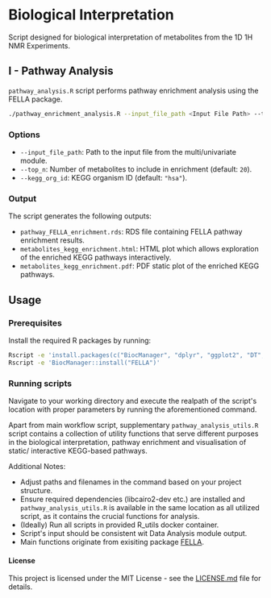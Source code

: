 # Biological Interpretation

Script designed for biological interpretation of metabolites from the 1D 1H NMR Experiments.

## I - Pathway Analysis

`pathway_analysis.R` script performs pathway enrichment analysis using the FELLA package.

```bash
./pathway_enrichment_analysis.R --input_file_path <Input File Path> --top_n <Top N> --kegg_org_id <KEGG Organism ID>
```

### Options

* `--input_file_path`:  Path to the input file from the multi/univariate module.
* `--top_n`: Number of metabolites to include in enrichment (default: `20`).
* `--kegg_org_id`: KEGG organism ID (default: `"hsa"`).

### Output

The script generates the following outputs:

* `pathway_FELLA_enrichment.rds`: RDS file containing FELLA pathway enrichment results.
* `metabolites_kegg_enrichment.html`: HTML plot which allows exploration of the enriched KEGG pathways interactively.
* `metabolites_kegg_enrichment.pdf`: PDF static plot of the enriched KEGG pathways.

## Usage

### Prerequisites

Install the required R packages by running:

```bash
Rscript -e 'install.packages(c("BiocManager", "dplyr", "ggplot2", "DT", "visNetwork", "igraph", "svglite", "optparse"))'
Rscript -e 'BiocManager::install("FELLA")'
```

### Running scripts

Navigate to your working directory and execute the realpath of the script's location with proper parameters by running the aforementioned command.

Apart from main workflow script, supplementary `pathway_analysis_utils.R` script contains a collection of utility functions that serve different purposes in the biological interpretation, pathway enrichment and visualisation of static/ interactive KEGG-based pathways.

Additional Notes:
* Adjust paths and filenames in the command based on your project structure.
* Ensure required dependencies (libcairo2-dev etc.) are installed and `pathway_analysis_utils.R` is available in the same location as all utilized script, as it contains the crucial functions for analysis.
* (Ideally) Run all scripts in provided R_utils docker container.
* Script's input should be consistent wit Data Analysis module output.
* Main functions originate from exisiting package [FELLA](https://www.bioconductor.org/packages/release/bioc/html/FELLA.html).

#### License

This project is licensed under the MIT License - see the [LICENSE.md](../LICENSE.md) file for details.
